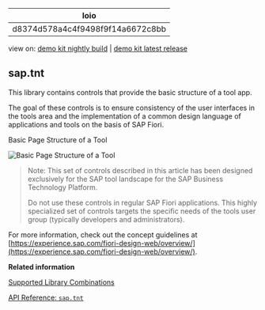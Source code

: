 <!-- loiod8374d578a4c4f9498f9f14a6672c8bb -->

| loio |
| -----|
| d8374d578a4c4f9498f9f14a6672c8bb |

<div id="loio">

view on: [demo kit nightly build](https://openui5nightly.hana.ondemand.com/#/topic/d8374d578a4c4f9498f9f14a6672c8bb) | [demo kit latest release](https://openui5.hana.ondemand.com/#/topic/d8374d578a4c4f9498f9f14a6672c8bb)</div>

## sap.tnt

This library contains controls that provide the basic structure of a tool app.

The goal of these controls is to ensure consistency of the user interfaces in the tools area and the implementation of a common design language of applications and tools on the basis of SAP Fiori.

   
  
Basic Page Structure of a Tool<a name="loiod8374d578a4c4f9498f9f14a6672c8bb__fig_s3m_bqq_dv"/>

 ![](loio1401097cea0e42689fc9c57c1097dfe7_HiRes.png "Basic Page Structure of a Tool") 

> Note:
> This set of controls described in this article has been designed exclusively for the SAP tool landscape for the SAP Business Technology Platform.
> 
> Do not use these controls in regular SAP Fiori applications. This highly specialized set of controls targets the specific needs of the tools user group \(typically developers and administrators\).
> 
> 

For more information, check out the concept guidelines at [https://experience.sap.com/fiori-design-web/overview/](https://experience.sap.com/fiori-design-web/overview/).

**Related information**  


[Supported Library Combinations](Supported_Library_Combinations_363cd16.md)

[API Reference: `sap.tnt`](https://openui5.hana.ondemand.com/#docs/api/symbols/sap.tnt.html)

